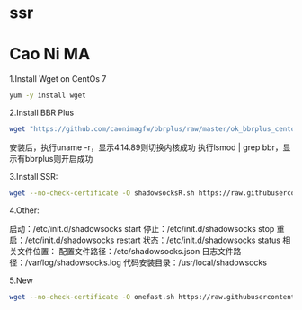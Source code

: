 # ssr
Cao Ni MA
======


1.Install Wget on CentOs 7
```bash
yum -y install wget
```
2.Install BBR Plus
```bash
wget "https://github.com/caonimagfw/bbrplus/raw/master/ok_bbrplus_centos.sh" && chmod +x ok_bbrplus_centos.sh && ./ok_bbrplus_centos.sh
```
安装后，执行uname -r，显示4.14.89则切换内核成功
执行lsmod | grep bbr，显示有bbrplus则开启成功

3.Install SSR:
```bash
wget --no-check-certificate -O shadowsocksR.sh https://raw.githubusercontent.com/caonimagfw/ssr/master/shadowsocksR.sh && bash shadowsocksR.sh
```



4.Other:

启动：/etc/init.d/shadowsocks start
停止：/etc/init.d/shadowsocks stop
重启：/etc/init.d/shadowsocks restart
状态：/etc/init.d/shadowsocks status
相关文件位置：
配置文件路径：/etc/shadowsocks.json
日志文件路径：/var/log/shadowsocks.log
代码安装目录：/usr/local/shadowsocks


5.New 
```bash
wget --no-check-certificate -O onefast.sh https://raw.githubusercontent.com/caonimagfw/onefast/master/onefast.sh && bash onefast.sh
```
